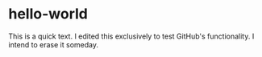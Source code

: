 # hello-world
This is a quick text. 
I edited this exclusively to test GitHub's functionality. 
I intend to erase it someday.
